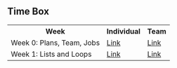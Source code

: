 ## Time Box
<table>
  <tr>
    <th>Week</th>
    <th>Individual</th>
    <th>Team</th>
  </tr>
  <tr>
    <td>Week 0: Plans, Team, Jobs</td>
    <td><a href="https://github.com/Stanleyy03840/Stanleyy03840.github.io/issues/1">Link</a></td>
    <td><a href="https://github.com/cwang999/n22p5-coders/issues/12">Link</a></td>
  </tr>
  <tr>
    <td>Week 1: Lists and Loops</td>
  <td><a href="https://github.com/Stanleyy03840/Stanleyy03840.github.io/issues/2">Link</a></td>
    <td><a href="https://github.com/cwang999/n22p5-coders/issues/14">Link</a></td>
  </tr>
</table>
